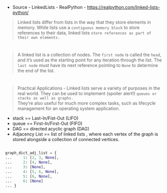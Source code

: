 - Source - LinkedLists - RealPython - https://realpython.com/linked-lists-python/


> Linked lists differ from lists in the way that they store elements in memory. While lists use a ```contiguous memory block``` to store references to their data, linked lists ```store references as part of their own elements.```

#
> A linked list is a collection of nodes. The ```first node``` is called the ```head```, and it’s used as the starting point for any iteration through the list. The ```last node``` must have its next reference pointing to ```None``` to determine the end of the list. 

#

> Practical Applications - Linked lists serve a variety of purposes in the real world. They can be used to implement (spoiler alert!) ```queues or stacks as well as graphs.```   
They’re also useful for much more complex tasks, such as lifecycle management for an operating system application.

- stack == Last-In/Fist-Out (LIFO)
- queue == First-In/First-Out (FIFO)
- DAG == directed acyclic graph (DAG)
- Adjacency List == list of linked lists , where each vertex of the graph is stored alongside a collection of connected vertices. 

```python

graph_dict_adj_list = {
...     1: [2, 3, None],
...     2: [4, None],
...     3: [None],
...     4: [5, 6, None],
...     5: [6, None],
...     6: [None]
... }

```

#

